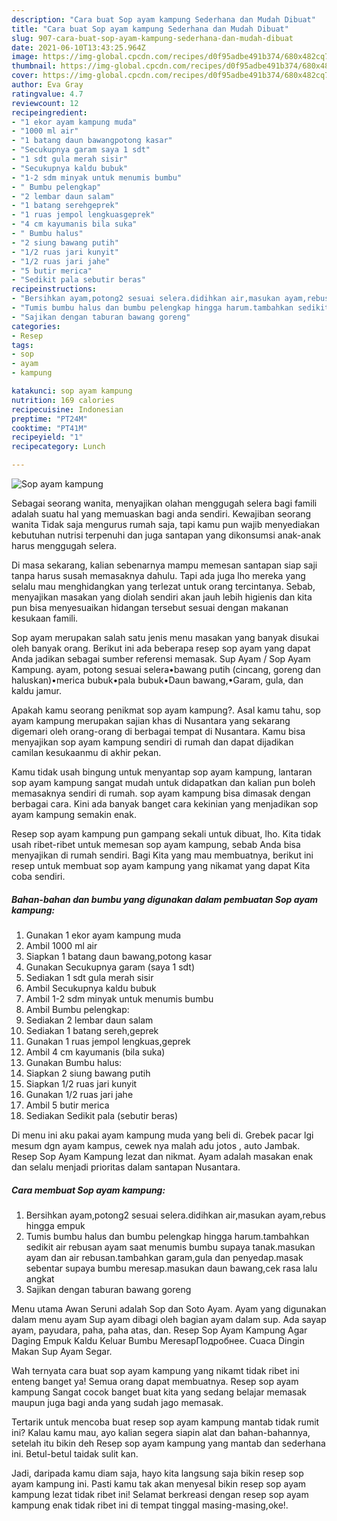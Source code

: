 ```yaml
---
description: "Cara buat Sop ayam kampung Sederhana dan Mudah Dibuat"
title: "Cara buat Sop ayam kampung Sederhana dan Mudah Dibuat"
slug: 907-cara-buat-sop-ayam-kampung-sederhana-dan-mudah-dibuat
date: 2021-06-10T13:43:25.964Z
image: https://img-global.cpcdn.com/recipes/d0f95adbe491b374/680x482cq70/sop-ayam-kampung-foto-resep-utama.jpg
thumbnail: https://img-global.cpcdn.com/recipes/d0f95adbe491b374/680x482cq70/sop-ayam-kampung-foto-resep-utama.jpg
cover: https://img-global.cpcdn.com/recipes/d0f95adbe491b374/680x482cq70/sop-ayam-kampung-foto-resep-utama.jpg
author: Eva Gray
ratingvalue: 4.7
reviewcount: 12
recipeingredient:
- "1 ekor ayam kampung muda"
- "1000 ml air"
- "1 batang daun bawangpotong kasar"
- "Secukupnya garam saya 1 sdt"
- "1 sdt gula merah sisir"
- "Secukupnya kaldu bubuk"
- "1-2 sdm minyak untuk menumis bumbu"
- " Bumbu pelengkap"
- "2 lembar daun salam"
- "1 batang serehgeprek"
- "1 ruas jempol lengkuasgeprek"
- "4 cm kayumanis bila suka"
- " Bumbu halus"
- "2 siung bawang putih"
- "1/2 ruas jari kunyit"
- "1/2 ruas jari jahe"
- "5 butir merica"
- "Sedikit pala sebutir beras"
recipeinstructions:
- "Bersihkan ayam,potong2 sesuai selera.didihkan air,masukan ayam,rebus hingga empuk"
- "Tumis bumbu halus dan bumbu pelengkap hingga harum.tambahkan sedikit air rebusan ayam saat menumis bumbu supaya tanak.masukan ayam dan air rebusan.tambahkan garam,gula dan penyedap.masak sebentar supaya bumbu meresap.masukan daun bawang,cek rasa lalu angkat"
- "Sajikan dengan taburan bawang goreng"
categories:
- Resep
tags:
- sop
- ayam
- kampung

katakunci: sop ayam kampung 
nutrition: 169 calories
recipecuisine: Indonesian
preptime: "PT24M"
cooktime: "PT41M"
recipeyield: "1"
recipecategory: Lunch

---
```



![Sop ayam kampung](https://img-global.cpcdn.com/recipes/d0f95adbe491b374/680x482cq70/sop-ayam-kampung-foto-resep-utama.jpg)

Sebagai seorang wanita, menyajikan olahan menggugah selera bagi famili adalah suatu hal yang memuaskan bagi anda sendiri. Kewajiban seorang  wanita Tidak saja mengurus rumah saja, tapi kamu pun wajib menyediakan kebutuhan nutrisi terpenuhi dan juga santapan yang dikonsumsi anak-anak harus menggugah selera.

Di masa  sekarang, kalian sebenarnya mampu memesan santapan siap saji tanpa harus susah memasaknya dahulu. Tapi ada juga lho mereka yang selalu mau menghidangkan yang terlezat untuk orang tercintanya. Sebab, menyajikan masakan yang diolah sendiri akan jauh lebih higienis dan kita pun bisa menyesuaikan hidangan tersebut sesuai dengan makanan kesukaan famili. 

Sop ayam merupakan salah satu jenis menu masakan yang banyak disukai oleh banyak orang. Berikut ini ada beberapa resep sop ayam yang dapat Anda jadikan sebagai sumber referensi memasak. Sup Ayam / Sop Ayam Kampung. ayam, potong sesuai selera•bawang putih (cincang, goreng dan haluskan)•merica bubuk•pala bubuk•Daun bawang,•Garam, gula, dan kaldu jamur.

Apakah kamu seorang penikmat sop ayam kampung?. Asal kamu tahu, sop ayam kampung merupakan sajian khas di Nusantara yang sekarang digemari oleh orang-orang di berbagai tempat di Nusantara. Kamu bisa menyajikan sop ayam kampung sendiri di rumah dan dapat dijadikan camilan kesukaanmu di akhir pekan.

Kamu tidak usah bingung untuk menyantap sop ayam kampung, lantaran sop ayam kampung sangat mudah untuk didapatkan dan kalian pun boleh memasaknya sendiri di rumah. sop ayam kampung bisa dimasak dengan berbagai cara. Kini ada banyak banget cara kekinian yang menjadikan sop ayam kampung semakin enak.

Resep sop ayam kampung pun gampang sekali untuk dibuat, lho. Kita tidak usah ribet-ribet untuk memesan sop ayam kampung, sebab Anda bisa menyajikan di rumah sendiri. Bagi Kita yang mau membuatnya, berikut ini resep untuk membuat sop ayam kampung yang nikamat yang dapat Kita coba sendiri.

<!--inarticleads1-->

##### Bahan-bahan dan bumbu yang digunakan dalam pembuatan Sop ayam kampung:

1. Gunakan 1 ekor ayam kampung muda
1. Ambil 1000 ml air
1. Siapkan 1 batang daun bawang,potong kasar
1. Gunakan Secukupnya garam (saya 1 sdt)
1. Sediakan 1 sdt gula merah sisir
1. Ambil Secukupnya kaldu bubuk
1. Ambil 1-2 sdm minyak untuk menumis bumbu
1. Ambil  Bumbu pelengkap:
1. Sediakan 2 lembar daun salam
1. Sediakan 1 batang sereh,geprek
1. Gunakan 1 ruas jempol lengkuas,geprek
1. Ambil 4 cm kayumanis (bila suka)
1. Gunakan  Bumbu halus:
1. Siapkan 2 siung bawang putih
1. Siapkan 1/2 ruas jari kunyit
1. Gunakan 1/2 ruas jari jahe
1. Ambil 5 butir merica
1. Sediakan Sedikit pala (sebutir beras)


Di menu ini aku pakai ayam kampung muda yang beli di. Grebek pacar lgi mesum dgn ayam kampus, cewek nya malah adu jotos , auto Jambak. Resep Sop Ayam Kampung lezat dan nikmat. Ayam adalah masakan enak dan selalu menjadi prioritas dalam santapan Nusantara. 

<!--inarticleads2-->

##### Cara membuat Sop ayam kampung:

1. Bersihkan ayam,potong2 sesuai selera.didihkan air,masukan ayam,rebus hingga empuk
1. Tumis bumbu halus dan bumbu pelengkap hingga harum.tambahkan sedikit air rebusan ayam saat menumis bumbu supaya tanak.masukan ayam dan air rebusan.tambahkan garam,gula dan penyedap.masak sebentar supaya bumbu meresap.masukan daun bawang,cek rasa lalu angkat
1. Sajikan dengan taburan bawang goreng


Menu utama Awan Seruni adalah Sop dan Soto Ayam. Ayam yang digunakan dalam menu ayam Sup ayam dibagi oleh bagian ayam dalam sup. Ada sayap ayam, payudara, paha, paha atas, dan. Resep Sop Ayam Kampung Agar Daging Empuk Kaldu Keluar Bumbu MeresapПодробнее. Cuaca Dingin Makan Sup Ayam Segar. 

Wah ternyata cara buat sop ayam kampung yang nikamt tidak ribet ini enteng banget ya! Semua orang dapat membuatnya. Resep sop ayam kampung Sangat cocok banget buat kita yang sedang belajar memasak maupun juga bagi anda yang sudah jago memasak.

Tertarik untuk mencoba buat resep sop ayam kampung mantab tidak rumit ini? Kalau kamu mau, ayo kalian segera siapin alat dan bahan-bahannya, setelah itu bikin deh Resep sop ayam kampung yang mantab dan sederhana ini. Betul-betul taidak sulit kan. 

Jadi, daripada kamu diam saja, hayo kita langsung saja bikin resep sop ayam kampung ini. Pasti kamu tak akan menyesal bikin resep sop ayam kampung lezat tidak ribet ini! Selamat berkreasi dengan resep sop ayam kampung enak tidak ribet ini di tempat tinggal masing-masing,oke!.


